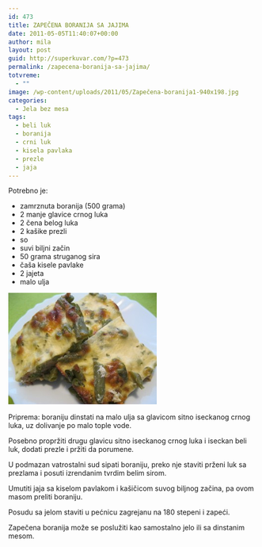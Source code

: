 ```yaml
---
id: 473
title: ZAPEČENA BORANIJA SA JAJIMA
date: 2011-05-05T11:40:07+00:00
author: mila
layout: post
guid: http://superkuvar.com/?p=473
permalink: /zapecena-boranija-sa-jajima/
totvreme:
  - ""
image: /wp-content/uploads/2011/05/Zapečena-boranija1-940x198.jpg
categories:
  - Jela bez mesa
tags:
  - beli luk
  - boranija
  - crni luk
  - kisela pavlaka
  - prezle
  - jaja
---
```

Potrebno je:

  * zamrznuta boranija (500 grama)
  * 2 manje glavice crnog luka
  * 2 čena belog luka
  * 2 kašike prezli
  * so
  * suvi biljni začin
  * 50 grama struganog sira
  * čaša kisele pavlake
  * 2 jajeta
  * malo ulja

<img class="alignnone size-medium wp-image-2439" title="Zapečena boranija" src="/wp-content/uploads/2011/05/Zapečena-boranija-300x225.jpg" alt="" width="300" height="225" /> 

Priprema: boraniju dinstati na malo ulja sa glavicom sitno iseckanog crnog luka, uz dolivanje po malo tople vode.

Posebno propržiti drugu glavicu sitno iseckanog crnog luka i iseckan beli luk, dodati prezle i pržiti da porumene.

U podmazan vatrostalni sud sipati boraniju, preko nje staviti prženi luk sa prezlama i posuti izrendanim tvrdim belim sirom.

Umutiti jaja sa kiselom pavlakom i kašičicom suvog biljnog začina, pa ovom masom preliti boraniju.

Posudu sa jelom staviti u pećnicu zagrejanu na 180 stepeni i zapeći.

Zapečena boranija može se poslužiti kao samostalno jelo ili sa dinstanim mesom.

&nbsp;

&nbsp;